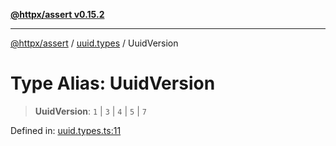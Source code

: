 [**@httpx/assert v0.15.2**](../../README.md)

***

[@httpx/assert](../../README.md) / [uuid.types](../README.md) / UuidVersion

# Type Alias: UuidVersion

> **UuidVersion**: `1` \| `3` \| `4` \| `5` \| `7`

Defined in: [uuid.types.ts:11](https://github.com/belgattitude/httpx/blob/68e7ebef40f7182365676b3a21f99e398b93dd78/packages/assert/src/uuid.types.ts#L11)
